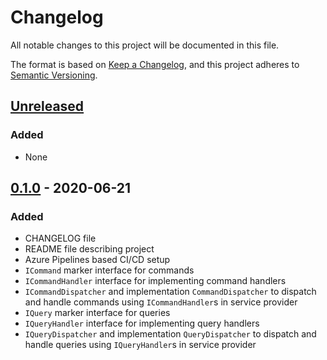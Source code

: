 # Changelog

All notable changes to this project will be documented in this file.

The format is based on [Keep a Changelog](https://keepachangelog.com/en/1.0.0/),
and this project adheres to [Semantic Versioning](https://semver.org/spec/v2.0.0.html).

## [Unreleased]

### Added

- None

## [0.1.0] - 2020-06-21

### Added

- CHANGELOG file
- README file describing project
- Azure Pipelines based CI/CD setup
- `ICommand` marker interface for commands
- `ICommandHandler` interface for implementing command handlers
- `ICommandDispatcher` and implementation `CommandDispatcher` to dispatch and handle
commands using `ICommandHandler`s in service provider
- `IQuery` marker interface for queries
- `IQueryHandler` interface for implementing query handlers
- `IQueryDispatcher` and implementation `QueryDispatcher` to dispatch and handle
queries using `IQueryHandler`s in service provider

[unreleased]: https://github.com/SorenA/lightops-cqrs/compare/0.1.0...develop
[0.1.0]: https://github.com/SorenA/lightops-cqrs/tree/0.1.0
